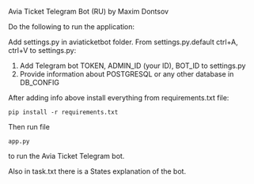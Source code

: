 Avia Ticket Telegram Bot (RU) by Maxim Dontsov

Do the following to run the application:

Add settings.py in aviaticketbot folder. From settings.py.default ctrl+A, ctrl+V to settings.py:
1) Add Telegram bot TOKEN, ADMIN_ID (your ID), BOT_ID to settings.py
2) Provide information about POSTGRESQL or any other database in DB_CONFIG

After adding info above install everything from requirements.txt file:

`pip install -r requirements.txt`

Then run file

`app.py`

to run the Avia Ticket Telegram bot.

Also in task.txt there is a States explanation of the bot.